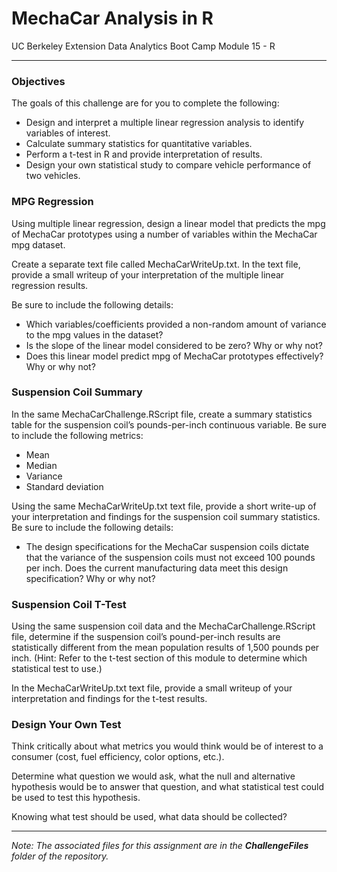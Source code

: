 # MechaCar Analysis in R

UC Berkeley Extension Data Analytics Boot Camp Module 15 - R

---
### Objectives
The goals of this challenge are for you to complete the following:

- Design and interpret a multiple linear regression analysis to identify variables of interest.
- Calculate summary statistics for quantitative variables.
- Perform a t-test in R and provide interpretation of results.
- Design your own statistical study to compare vehicle performance of two vehicles.


### MPG Regression
Using multiple linear regression, design a linear model that predicts the mpg of MechaCar prototypes using a number of variables within the MechaCar mpg dataset. 

Create a separate text file called MechaCarWriteUp.txt. In the text file, provide a small writeup of your interpretation of the multiple linear regression results. 

Be sure to include the following details:
  - Which variables/coefficients provided a non-random amount of variance to the mpg values in the dataset?
  - Is the slope of the linear model considered to be zero? Why or why not?
  - Does this linear model predict mpg of MechaCar prototypes effectively? Why or why not?
  
### Suspension Coil Summary
In the same MechaCarChallenge.RScript file, create a summary statistics table for the suspension coil’s pounds-per-inch continuous variable.
Be sure to include the following metrics:
  - Mean
  - Median
  - Variance
  - Standard deviation

Using the same MechaCarWriteUp.txt text file, provide a short write-up of your interpretation and findings for the suspension coil summary statistics. Be sure to include the following details:
  - The design specifications for the MechaCar suspension coils dictate that the variance of the suspension coils must not exceed 100 pounds per inch. Does the current manufacturing data meet this design specification? Why or why not?

### Suspension Coil T-Test
Using the same suspension coil data and the MechaCarChallenge.RScript file, determine if the suspension coil’s pound-per-inch results are statistically different from the mean population results of 1,500 pounds per inch. (Hint: Refer to the t-test section of this module to determine which statistical test to use.)

In the MechaCarWriteUp.txt text file, provide a small writeup of your interpretation and findings for the t-test results.



### Design Your Own Test
Think critically about what metrics you would think would be of interest to a consumer (cost, fuel efficiency, color options, etc.).

Determine what question we would ask, what the null and alternative hypothesis would be to answer that question, and what statistical test could be used to test this hypothesis.

Knowing what test should be used, what data should be collected?

---

*Note: The associated files for this assignment are in the **ChallengeFiles** folder of the repository.*
